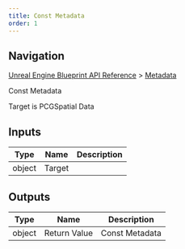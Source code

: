 ```yaml
---
title: Const Metadata
order: 1
---
```

## Navigation

[Unreal Engine Blueprint API Reference](https://dev.epicgames.com/documentation/en-us/unreal-engine/BlueprintAPI) > [Metadata](https://dev.epicgames.com/documentation/en-us/unreal-engine/BlueprintAPI/Metadata_1)

Const Metadata

Target is PCGSpatial Data

## Inputs

| Type | Name | Description |
| --- | --- | --- |
| object | Target |  |

## Outputs

| Type | Name | Description |
| --- | --- | --- |
| object | Return Value | Const Metadata |
